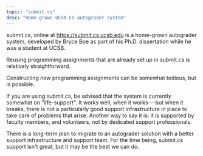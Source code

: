 ```yaml
---
topic: "submit.cs"
desc: "Home grown UCSB CS autograder system"
---
```


submit.cs, online at <https://submit.cs.ucsb.edu> is a home-grown autograder system, developed by Bryce Boe as
part of his Ph.D. dissertation while he was a student at UCSB.

Reusing programming assignments that are already set up in submit.cs is relatively straightforward.

Constructing new programming assignments can be somewhat tedious, but is possible.

If you are using submit.cs, be advised that the system is currently somewhat on "life-support".     It works well, when it works---but
when it breaks, there is not a particularly good support infrastructure in place to take care of problems that arise.   Another way to say it is: 
it is supported by faculty members, and volunteers, not by dedicated support professionals.

There is a long-term plan to migrate to an autograder solution with a better support infrastructure and support team.   For the time being,
submit.cs support isn't great, but it may be the best we can do.

